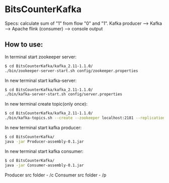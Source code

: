 # BitsCounterKafka
Specs: calculate sum of "1" from flow "0" and "1". Kafka producer --> Kafka --> Apache flink (consumer) --> console output
  
  ## How to use:
  
  In terminal start zookeeper server:
  ```bash
  $ cd BitsCounterKafka/kafka_2.11-1.1.0/
  ./bin/zookeeper-server-start.sh config/zookeeper.properties
  ```
  
  In new terminal start kafka-server:
  ```bash
  $ cd BitsCounterKafka/kafka_2.11-1.1.0/
  ./bin/kafka-server-start.sh config/server.properties
  ```
  
  In new terminal create topic(only once):
  ```bash
  $ cd BitsCounterKafka/kafka_2.11-1.1.0/
  ./bin/kafka-topics.sh --create --zookeeper localhost:2181 --replication-factor 1 --partitions 1 --topic bits
  ```
  
  In new terminal start kafka producer:
  ```bash
  $ cd BitsCounterKafka/
  java -jar Producer-assembly-0.1.jar
  ```
  
  In new terminal start kafka consumer:
  ```bash
  $ cd BitsCounterKafka/
  java -jar Consumer-assembly-0.1.jar
  ```
  
  
  
  Producer src folder - /c
  Consumer src folder - /p
  

  
